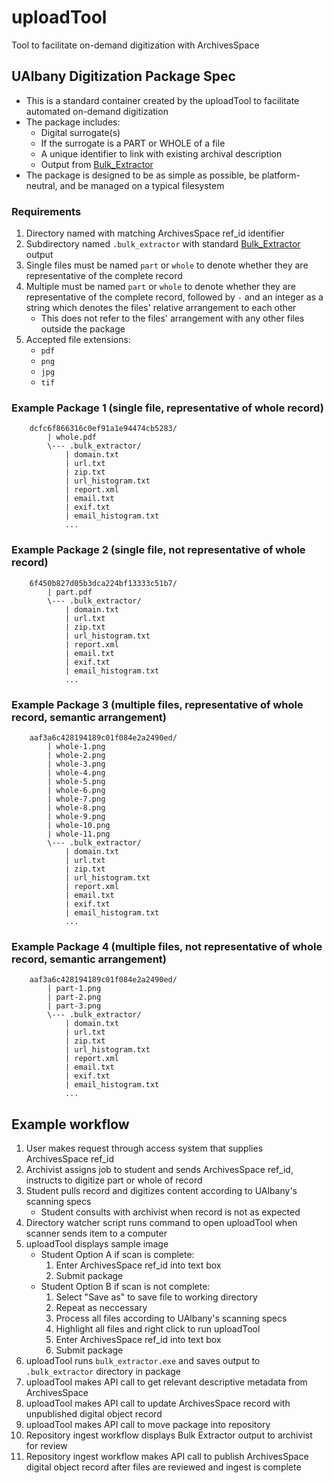 # uploadTool
Tool to facilitate on-demand digitization with ArchivesSpace


## UAlbany Digitization Package Spec

* This is a standard container created by the uploadTool to facilitate automated on-demand digitization
* The package includes:
	* Digital surrogate(s)
	* If the surrogate is a PART or WHOLE of a file
	* A unique identifier to link with existing archival description
	* Output from [Bulk_Extractor](https://github.com/simsong/bulk_extractor)
* The package is designed to be as simple as possible, be platform-neutral, and be managed on a typical filesystem

### Requirements
	
1. Directory named with matching ArchivesSpace ref_id identifier
2. Subdirectory named `.bulk_extractor` with standard [Bulk_Extractor](https://github.com/simsong/bulk_extractor) output
3. Single files must be named `part` or `whole` to denote whether they are representative of the complete record
4. Multiple must be named `part` or `whole` to denote whether they are representative of the complete record, followed by `-` and an integer as a string which denotes the files' relative arrangement to each other
	* This does not refer to the files' arrangement with any other files outside the package
5. Accepted file extensions:
	* `pdf`
	* `png`
	* `jpg`
	* `tif`

### Example Package 1 (single file, representative of whole record)

		dcfc6f866316c0ef91a1e94474cb5283/
			| whole.pdf
			\--- .bulk_extractor/
				| domain.txt
				| url.txt
				| zip.txt
				| url_histogram.txt
				| report.xml
				| email.txt
				| exif.txt
				| email_histogram.txt
				...


### Example Package 2 (single file, not representative of whole record)

		6f450b827d05b3dca224bf13333c51b7/
			| part.pdf
			\--- .bulk_extractor/
				| domain.txt
				| url.txt
				| zip.txt
				| url_histogram.txt
				| report.xml
				| email.txt
				| exif.txt
				| email_histogram.txt
				...

### Example Package 3 (multiple files, representative of whole record, semantic arrangement)

		aaf3a6c428194189c01f084e2a2490ed/
			| whole-1.png
			| whole-2.png
			| whole-3.png
			| whole-4.png
			| whole-5.png
			| whole-6.png
			| whole-7.png
			| whole-8.png
			| whole-9.png
			| whole-10.png
			| whole-11.png
			\--- .bulk_extractor/
				| domain.txt
				| url.txt
				| zip.txt
				| url_histogram.txt
				| report.xml
				| email.txt
				| exif.txt
				| email_histogram.txt
				...

### Example Package 4 (multiple files,  not representative of whole record, semantic arrangement)

		aaf3a6c428194189c01f084e2a2490ed/
			| part-1.png
			| part-2.png
			| part-3.png
			\--- .bulk_extractor/
				| domain.txt
				| url.txt
				| zip.txt
				| url_histogram.txt
				| report.xml
				| email.txt
				| exif.txt
				| email_histogram.txt
				...


## Example workflow

1. User makes request through access system that supplies ArchivesSpace ref_id
2. Archivist assigns job to student and sends ArchivesSpace ref_id, instructs to digitize part or whole of record
3. Student pulls record and digitizes content according to UAlbany's scanning specs
	* Student consults with archivist when record is not as expected
4. Directory watcher script runs command to open uploadTool when scanner sends item to a computer
5. uploadTool displays sample image
	* Student Option A if scan is complete:
		1. Enter ArchivesSpace ref_id into text box
		2. Submit package
	* Student Option B if scan is not complete:
		1. Select "Save as" to save file to working directory
		2. Repeat as neccessary
		3. Process all files according to UAlbany's scanning specs
		4. Highlight all files and right click to run uploadTool
		5. Enter ArchivesSpace ref_id into text box
		6. Submit package
6. uploadTool runs `bulk_extractor.exe` and saves output to `.bulk_extractor` directory in package
7. uploadTool makes API call to get relevant descriptive metadata from ArchivesSpace
7. uploadTool makes API call to update ArchivesSpace record with unpublished digital object record
8. uploadTool makes API call to move package into repository
9. Repository ingest workflow displays Bulk Extractor output to archivist for review
10. Repository ingest workflow makes API call to publish ArchivesSpace digital object record after files are reviewed and ingest is complete